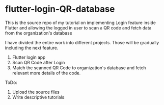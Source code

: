 # flutter-login-QR-database
This is the source repo of my tutorial on implementing Login feature inside Flutter and allowing the logged in user to scan a QR code and fetch data from the organization's database

I have divided the entire work into different projects. Those will be gradually including the next feature.
1) Flutter login app
2) Scan QR Code after Login
3) Match the scanned QR Code to organization's database and fetch relevant more details of the code.

ToDo:
1) Upload the source files
2) Write descriptive tutorials
